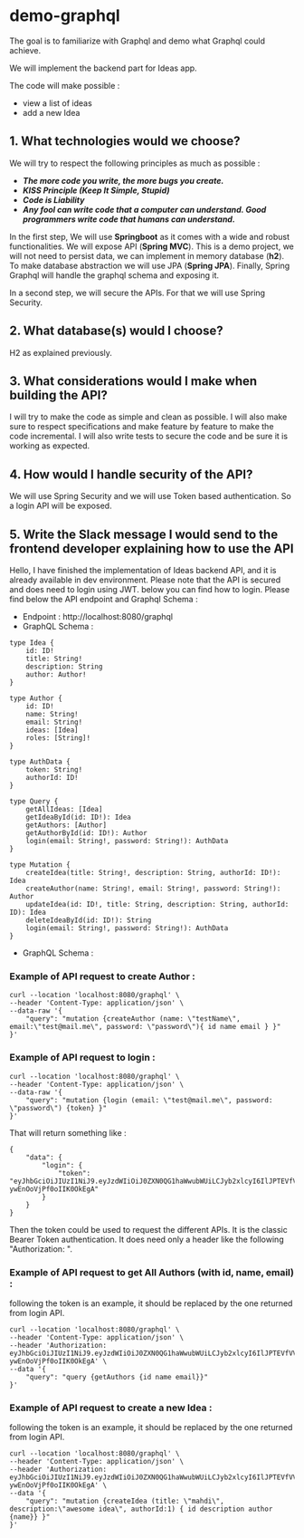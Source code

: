 # demo-graphql
The goal is to familiarize with Graphql and demo what Graphql could achieve.

We will implement the backend part for Ideas app.

The code will make possible :
- view a list of ideas
- add a new Idea


## 1. What technologies would we choose?

We will try to respect the following principles as much as possible :

- **_The more code you write, the more bugs you create._**
- **_KISS Principle (Keep It Simple, Stupid)_**
- **_Code is Liability_**
- **_Any fool can write code that a computer can understand. Good programmers write code that humans can understand._**

In the first step, We will use **Springboot** as it comes with a wide and robust functionalities. We will expose API (**Spring MVC**). This is a demo project, we will not need to persist data, we can implement in memory database (**h2**). To make database abstraction we will use JPA (**Spring JPA**). Finally, Spring Graphql will handle the graphql schema and exposing it.

In a second step, we will secure the APIs. For that we will use Spring Security.

## 2. What database(s) would I choose?
H2 as explained previously.

## 3. What considerations would I make when building the API?

I will try to make the code as simple and clean as possible. I will also make sure to respect specifications and make feature by feature to make the code incremental. I will also write tests to secure the code and be sure it is working as expected.

## 4. How would I handle security of the API?
We will use Spring Security and we will use Token based authentication. So a login API will be exposed.

## 5. Write the Slack message I would send to the frontend developer explaining how to use the API

Hello,
I have finished the implementation of Ideas backend API, and it is already available in dev environment.
Please note that the API is secured and does need to login using JWT. below you can find how to login.
Please find below the API endpoint and Graphql Schema :
- Endpoint : http://localhost:8080/graphql
- GraphQL Schema :
```
type Idea {
    id: ID!
    title: String!
    description: String
    author: Author!
}

type Author {
    id: ID!
    name: String!
    email: String!
    ideas: [Idea]
    roles: [String]!
}

type AuthData {
    token: String!
    authorId: ID!
}

type Query {
    getAllIdeas: [Idea]
    getIdeaById(id: ID!): Idea
    getAuthors: [Author]
    getAuthorById(id: ID!): Author
    login(email: String!, password: String!): AuthData
}

type Mutation {
    createIdea(title: String!, description: String, authorId: ID!): Idea
    createAuthor(name: String!, email: String!, password: String!): Author
    updateIdea(id: ID!, title: String, description: String, authorId: ID): Idea
    deleteIdeaById(id: ID!): String
    login(email: String!, password: String!): AuthData
}
```

- GraphQL Schema : 
### Example of API request to create Author : 
```
curl --location 'localhost:8080/graphql' \
--header 'Content-Type: application/json' \
--data-raw '{
    "query": "mutation {createAuthor (name: \"testName\", email:\"test@mail.me\", password: \"password\"){ id name email } }"
}'
```
### Example of API request to login :
```
curl --location 'localhost:8080/graphql' \
--header 'Content-Type: application/json' \
--data-raw '{
    "query": "mutation {login (email: \"test@mail.me\", password: \"password\") {token} }"
}'
```
That will return something like : 

```
{
    "data": {
        "login": {
            "token": "eyJhbGciOiJIUzI1NiJ9.eyJzdWIiOiJ0ZXN0QG1haWwubWUiLCJyb2xlcyI6IlJPTEVfVVNFUiIsImlhdCI6MTczMjk5NjE1NywiZXhwIjoxNzMzMDMyMTU3fQ.JBKxvP2OvNlyvUfsnuuMi-ywEnOoVjPf0oIIK0OkEgA"
        }
    }
}
```
Then the token could be used to request the different APIs. It is the classic Bearer Token authentication. It does need only a header like the following "Authorization: <token>". 

### Example of API request to get All Authors (with id, name, email) :
following the token is an example, it should be replaced by the one returned from login API.
```
curl --location 'localhost:8080/graphql' \
--header 'Content-Type: application/json' \
--header 'Authorization: eyJhbGciOiJIUzI1NiJ9.eyJzdWIiOiJ0ZXN0QG1haWwubWUiLCJyb2xlcyI6IlJPTEVfVVNFUiIsImlhdCI6MTczMjk5NjE1NywiZXhwIjoxNzMzMDMyMTU3fQ.JBKxvP2OvNlyvUfsnuuMi-ywEnOoVjPf0oIIK0OkEgA' \
--data '{
    "query": "query {getAuthors {id name email}}"
}'
```

### Example of API request to create a new Idea :
following the token is an example, it should be replaced by the one returned from login API.
```
curl --location 'localhost:8080/graphql' \
--header 'Content-Type: application/json' \
--header 'Authorization: eyJhbGciOiJIUzI1NiJ9.eyJzdWIiOiJ0ZXN0QG1haWwubWUiLCJyb2xlcyI6IlJPTEVfVVNFUiIsImlhdCI6MTczMjk5NjE1NywiZXhwIjoxNzMzMDMyMTU3fQ.JBKxvP2OvNlyvUfsnuuMi-ywEnOoVjPf0oIIK0OkEgA' \
--data '{
    "query": "mutation {createIdea (title: \"mahdi\", description:\"awesome idea\", authorId:1) { id description author {name}} }"
}'
```